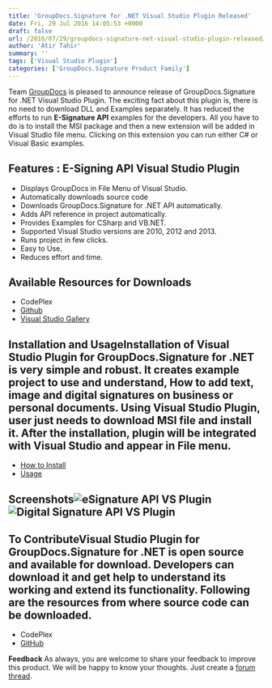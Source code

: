 ```yaml
---
title: 'GroupDocs.Signature for .NET Visual Studio Plugin Released'
date: Fri, 29 Jul 2016 14:05:53 +0000
draft: false
url: /2016/07/29/groupdocs-signature-net-visual-studio-plugin-released/
author: 'Atir Tahir'
summary: ''
tags: ['Visual Studio Plugin']
categories: ['GroupDocs.Signature Product Family']
---
```


[](http://www.groupdocs.com/dot-net/electronic-signature-library)

Team [GroupDocs](http://www.groupdocs.com/) is pleased to announce release of GroupDocs.Signature for .NET Visual Studio Plugin. The exciting fact about this plugin is, there is no need to download DLL and Examples separately. It has reduced the efforts to run **E-Signature API** examples for the developers. All you have to do is to install the MSI package and then a new extension will be added in Visual Studio file menu. Clicking on this extension you can run either C# or Visual Basic examples.

## Features : E-Signing API Visual Studio Plugin

*   Displays GroupDocs in File Menu of Visual Studio.
*   Automatically downloads source code
*   Downloads GroupDocs.Signature for .NET API automatically.
*   Adds API reference in project automatically.
*   Provides Examples for CSharp and VB.NET.
*   Supported Visual Studio versions are 2010, 2012 and 2013.
*   Runs project in few clicks.
*   Easy to Use.
*   Reduces effort and time.

## Available Resources for Downloads

*   CodePlex
*   [Github](https://github.com/groupdocs-signature/GroupDocs.Signature-for.NET/releases "GroupDocs.Signature API Visual Studio Plugin")
*   [Visual Studio Gallery](https://visualstudiogallery.msdn.microsoft.com/270ad0b1-fae0-4fce-8716-c609d41dd767 "Document Signing API VS Plugin at Microsoft Gallery")

## Installation and UsageInstallation of Visual Studio Plugin for GroupDocs.Signature for .NET is very simple and robust. It creates example project to use and understand, How to add text, image and digital signatures on business or personal documents. Using Visual Studio Plugin, user just needs to download MSI file and install it. After the installation, plugin will be integrated with Visual Studio and appear in File menu.

*   [How to Install](https://docs.groupdocs.com/signature/net "How to Install E-Siganture API Plugin in VS")
*   [Usage](https://docs.groupdocs.com/signature/net ".NET Digital Signature API VS Plugin Usage")

## Screenshots![eSignature API VS Plugin](https://blog.groupdocs.com/wp-content/uploads/sites/4/2016/07/esignature-api-vs-plugin.png "eSignature API VS Plugin") ![Digital Signature API VS Plugin](https://blog.groupdocs.com/wp-content/uploads/sites/4/2016/07/digital-signature-api-vs-plugin.png "Digital Signature API VS Plugin")

## To ContributeVisual Studio Plugin for **GroupDocs.Signature for .NET** is open source and available for download. Developers can download it and get help to understand its working and extend its functionality. Following are the resources from where source code can be downloaded.

*   CodePlex
*   [GitHub](https://github.com/groupdocs-signature/ "GiHub Repo for Document Signing API VS Plugin Source Code")

**Feedback** As always, you are welcome to share your feedback to improve this product. We will be happy to know your thoughts. Just create a [forum thread](http://www.groupdocs.com/Community/forums/groupdocs.signature-product-family/6/showforum.aspx "Technical Support Forum").




